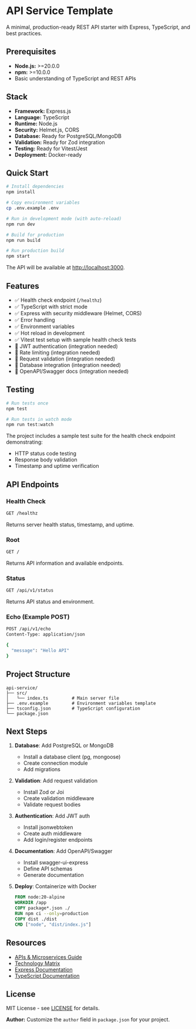 # API Service Template

A minimal, production-ready REST API starter with Express, TypeScript, and best practices.

## Prerequisites

- **Node.js:** >=20.0.0
- **npm:** >=10.0.0
- Basic understanding of TypeScript and REST APIs

## Stack

- **Framework:** Express.js
- **Language:** TypeScript
- **Runtime:** Node.js
- **Security:** Helmet.js, CORS
- **Database:** Ready for PostgreSQL/MongoDB
- **Validation:** Ready for Zod integration
- **Testing:** Ready for Vitest/Jest
- **Deployment:** Docker-ready

## Quick Start

```bash
# Install dependencies
npm install

# Copy environment variables
cp .env.example .env

# Run in development mode (with auto-reload)
npm run dev

# Build for production
npm run build

# Run production build
npm start
```

The API will be available at [http://localhost:3000](http://localhost:3000).

## Features

- ✅ Health check endpoint (`/healthz`)
- ✅ TypeScript with strict mode
- ✅ Express with security middleware (Helmet, CORS)
- ✅ Error handling
- ✅ Environment variables
- ✅ Hot reload in development
- ✅ Vitest test setup with sample health check tests
- 🚧 JWT authentication (integration needed)
- 🚧 Rate limiting (integration needed)
- 🚧 Request validation (integration needed)
- 🚧 Database integration (integration needed)
- 🚧 OpenAPI/Swagger docs (integration needed)

## Testing

```bash
# Run tests once
npm test

# Run tests in watch mode
npm run test:watch
```

The project includes a sample test suite for the health check endpoint demonstrating:
- HTTP status code testing
- Response body validation
- Timestamp and uptime verification

## API Endpoints

### Health Check
```bash
GET /healthz
```

Returns server health status, timestamp, and uptime.

### Root
```bash
GET /
```

Returns API information and available endpoints.

### Status
```bash
GET /api/v1/status
```

Returns API status and environment.

### Echo (Example POST)
```bash
POST /api/v1/echo
Content-Type: application/json

{
  "message": "Hello API"
}
```

## Project Structure

```
api-service/
├── src/
│   └── index.ts         # Main server file
├── .env.example         # Environment variables template
├── tsconfig.json        # TypeScript configuration
└── package.json
```

## Next Steps

1. **Database**: Add PostgreSQL or MongoDB
   - Install a database client (pg, mongoose)
   - Create connection module
   - Add migrations

2. **Validation**: Add request validation
   - Install Zod or Joi
   - Create validation middleware
   - Validate request bodies

3. **Authentication**: Add JWT auth
   - Install jsonwebtoken
   - Create auth middleware
   - Add login/register endpoints

4. **Documentation**: Add OpenAPI/Swagger
   - Install swagger-ui-express
   - Define API schemas
   - Generate documentation

5. **Deploy**: Containerize with Docker
   ```dockerfile
   FROM node:20-alpine
   WORKDIR /app
   COPY package*.json ./
   RUN npm ci --only=production
   COPY dist ./dist
   CMD ["node", "dist/index.js"]
   ```

## Resources

- [APIs & Microservices Guide](../../docs/project-types/apis.md)
- [Technology Matrix](../../docs/technology-matrix.md)
- [Express Documentation](https://expressjs.com/)
- [TypeScript Documentation](https://www.typescriptlang.org/)

## License

MIT License - see [LICENSE](../../LICENSE) for details.

**Author:** Customize the `author` field in `package.json` for your project.
